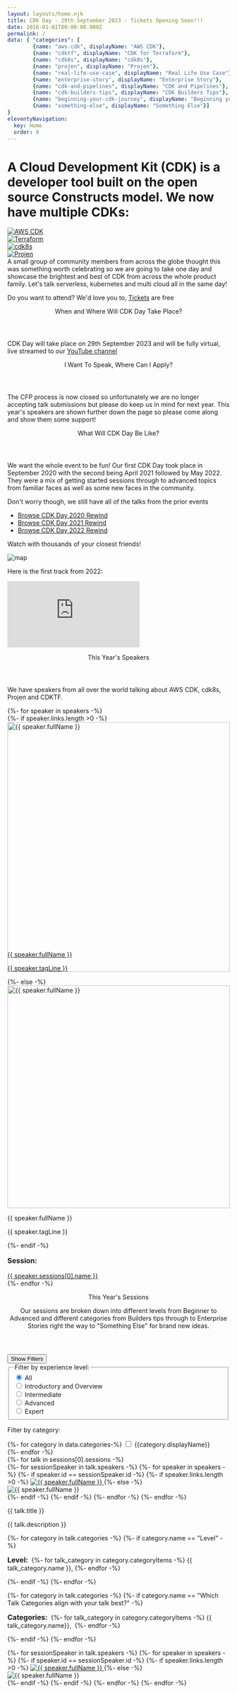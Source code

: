 ```yaml
---
layout: layouts/home.njk
title: CDK Day - 29th September 2023 - Tickets Opening Soon!!!
date: 2016-01-01T00:00:00.000Z
permalink: /
data: { "categories": [
        {name: "aws-cdk", displayName: "AWS CDK"},
        {name: "cdktf", displayName: "CDK for Terraform"},
        {name: "cdk8s", displayName: "cdk8s"},
        {name: "projen", displayName: "Projen"},
        {name: "real-life-use-case", displayName: "Real Life Use Case"},
        {name: "enterprise-story", displayName: "Enterprise Story"},
        {name: "cdk-and-pipelines", displayName: "CDK and Pipelines"},
        {name: "cdk-builders-tips", displayName: "CDK Builders Tips"},
        {name: "beginning-your-cdk-journey", displayName: "Beginning your CDk Journey"},
        {name: "something-else", displayName: "Something Else"}]
}
eleventyNavigation:
  key: Home
  order: 0
---
```

<style>
    .sz-speaker__bio{
        word-wrap: break-word;
    }
</style>
<div class="container bg-blue main-container w-5/6 mx-auto px-8 md:px-16 pb-4 pt-0 rounded-corners">
<h1 class="text-xl md:text-3xl mt-2 mb-12 tracking-wide font-bold">A Cloud Development Kit (CDK) is a developer tool built on the open source Constructs model. We now have multiple CDKs: </h1>

<section id="products" class="mt-8 mb-6 bg-yellow rounded-corners">
  <main class="flex flex-wrap">
      <div class="w-full md:w-1/2 lg:w-1/2 xl:w-1/4 p-2 md:p-6 flex flex-col">
          <a aria-label="go to cdkpatterns.com" href="https://aws.amazon.com/cdk/">
              <img class="hover:grow hover:shadow-lg px-0 py-2" alt="AWS CDK" src="/static/img/cdk-logo.png">
          </a>
      </div>
      <div class="w-full md:w-1/2 lg:w-1/2 xl:w-1/4 p-2 md:p-6 flex flex-col">
          <a aria-label="go to hashicorp.com" href="https://github.com/hashicorp/terraform-cdk">
              <img class="hover:grow hover:shadow-lg py-3 px-0" alt="Terraform" src="/static/img/terraform.svg">
          </a>
      </div>
      <div class="w-full md:w-1/2 lg:w-1/2 xl:w-1/4 p-2 md:p-6 flex flex-col">
          <a aria-label="go to cdk8s website" href="https://cdk8s.io/">
              <img class="hover:grow hover:shadow-lg py-6 px-2" alt="cdk8s" src="/static/img/cdk8s.svg">
          </a>
      </div>
      <div class="w-full md:w-1/2 lg:w-1/2 xl:w-1/4 p-2 md:p-6 flex flex-col">
          <a aria-label="go to projen website" href="https://github.com/projen/projen">
              <img class="hover:grow hover:shadow-lg py-3 px-2" alt="Projen" src="/static/img/projen.png">
          </a>
      </div>
  </main>
</section>
<div class="text-xl md:text-2xl mt-12">
A small group of community members from across the globe thought this was something worth celebrating so we are going to take one day and showcase the brightest and best of CDK from across the whole product family. Let's talk serverless, kubernetes and multi cloud all in the same day!

<p class="mt-6 mb-8">Do you want to attend? We'd love you to, <a class="dark-link" href="https://cdkday2023.eventbrite.com/">Tickets</a> are free</p>
</div>
</div>
<div class="bg-white">
<div class="container main-container bg-white w-full mx-auto mb-12 px-8 md:px-16 pb-16">

<section id="details" class="mt-10">
  <header class="w-full z-30 top-0 py-1">
      <div class="mt-6 py-3">
          <p class="text-3xl tracking-wide no-underline hover:no-underline font-bold text-gray-800 text-xl ">
              When and Where Will CDK Day Take Place?
          </p>
      </div>
  </header>
  <main>
    <p class="mb-6">
        CDK Day will take place on 29th September 2023 and will be fully virtual, live streamed to our <a href="https://www.youtube.com/c/CDKDay/featured">YouTube channel</a>
    </p>
    <!--<p>
    Dedicated Track Links:
    </p>
    <ul>
        <li>
            <a href="https://www.youtube.com/watch?v=_kY7o3De_9A">Track One</a>
        </li>
        <li>
            <a href="https://www.youtube.com/watch?v=Ey7bNVT4W1g">Track Two</a>
        </li>
        <li>
            <a href="https://www.youtube.com/watch?v=s8tO-ymVQPg">Track Three</a>
        </li>
    <ul>-->
  </main>
</section>

<section id="cfp" class="mt-10">
  <header class="w-full z-30 top-0 py-1">
      <div class="mt-6 py-3">
          <p class="text-3xl tracking-wide no-underline hover:no-underline font-bold text-gray-800 text-xl ">
              I Want To Speak, Where Can I Apply?
          </p>
      </div>
  </header>
  <main>
    <p class="mb-6">
        The CFP process is now closed so unfortunately we are no longer accepting talk submissions but please do keep us in mind for next year. This year's speakers are shown further down the page so please come along and show them some support!
    </p>
  </main>
</section>

<section id="cdkday-description" class="mt-10">
  <header class="w-full z-30 top-0 py-1">
      <div class="mt-6 py-3">
          <p class="text-3xl tracking-wide no-underline hover:no-underline font-bold text-gray-800 text-xl ">
              What Will CDK Day Be Like?
          </p>
      </div>
  </header>
  <main>
    <p class="mb-6">
        We want the whole event to be fun! Our first CDK Day took place in September 2020 with the second being April 2021 followed by May 2022. They were a mix of getting started sessions through to advanced topics from familiar faces as well as some new faces in the community.
    </p>
    <p class="mb-6">
        Don't worry though, we still have all of the talks from the prior events
    </p>
    <ul class="mb-6">
        <li>
            <a href="2020">Browse CDK Day 2020 Rewind</a>
        </li>
        <li>
            <a href="2021">Browse CDK Day 2021 Rewind</a>
        </li>
        <li>
            <a href="2022">Browse CDK Day 2022 Rewind</a>
        </li>
    </ul>
    <div class="flex flex-wrap">
        <div class="w-full md:w-1/2 lg:w-1/2 xl:w-1/2 ">
            <p class="mt-3 mb-3">
                Watch with thousands of your closest friends!
            </p>
            <img src="/static/img/map.png" alt="map" class="w-full md:w-11/12"/>
        </div>
        <div class="w-full md:w-1/2 lg:w-1/2 xl:w-1/2 ">
            <p class="mt-3 mb-3">
                Here is the first track from 2022:
            </p>
            <div class="youtube p-3">
                <iframe class="responsive-iframe" title="CDK Day 2020 Video" src="https://www.youtube.com/embed/_kY7o3De_9A" frameborder="0" allow="accelerometer; autoplay; clipboard-write; encrypted-media; gyroscope; picture-in-picture" allowfullscreen></iframe>
            </div>
        </div>
    </div>
  </main>
</section>


<!--<section id="schedule" class="mt-10">
  <header class="w-full z-30 top-0 py-1">
      <div class="mt-6 py-3">
          <p class="text-3xl tracking-wide no-underline hover:no-underline font-bold text-gray-800 text-xl ">
              Schedule
          </p>
      </div>
  </header>
  <main>
    <p class="mb-6">
        This time we are running three parallel YouTube streams so that we can cram even more CDK goodness into a shorter overall event. We staggered the streams so that everyone can join for our opening keynote. The date and time shown below has been localised by sessionize to your time zone, on the off chance you think it is wrong the event kicks off at 2pm UTC on 26th May 2021.
    </p>
    <div class="flex flex-wrap">
        <div class="w-full">
            <script type="text/javascript" src="https://sessionize.com/api/v2/lqw50mq7/view/GridSmart"></script>
        </div>
    </div>
  </main>
</section>-->

<section id="speakers" class="mt-10">
  <header class="w-full z-30 top-0 py-1">
      <div class="mt-6 py-3">
          <p class="text-3xl tracking-wide no-underline hover:no-underline font-bold text-gray-800 text-xl ">
              This Year's Speakers
          </p>
      </div>
  </header>
  <main>
    <p class="mb-6">
        We have speakers from all over the world talking about AWS CDK, cdk8s, Projen and CDKTF.
    </p>
    <div class="flex flex-wrap">
    {%- for speaker in speakers -%}
        <div class="w-1/2 md:w-1/3 lg:w-1/4 xl:w-1/5 p-6 flex flex-col">
            {%- if speaker.links.length >0 -%}
            <div style="width:100%; padding-top:100%;position:relative;">
            <a aria-label="go to {{ speaker.firstName }}'s Social page" href="{{ speaker.links[0].url }}">
                <img class="hover:grow hover:shadow-lg border" alt="{{ speaker.fullName }}" src="{{ speaker.profilePicture }}"  style="position:absolute; top:0; left:0; width:100%;">
                <div class="pt-3">
                    <p class="text-gray-800 font-bold">{{ speaker.fullName }}</p>
                    <p class="text-gray-700 text-sm font-normal">
                        {{ speaker.tagLine }}
                    </p>
                </div>
            </a>
            </div>
            {%- else -%}
            <div style="width:100%; padding-top:100%;position:relative;">
            <img class="hover:grow hover:shadow-lg border" alt="{{ speaker.fullName }}" src="{{ speaker.profilePicture }}" style="position:absolute; top:0; left:0; width:100%;">
            </div>
            <div class="pt-3">
                <p class="text-gray-800 font-bold">{{ speaker.fullName }}</p>
                <p class="text-gray-700 text-sm font-normal">
                    {{ speaker.tagLine }}
                </p>
            </div>
            {%- endif -%}
            <p class="mt-3" style="font-size:1rem; font-weight:bold;">
                Session:
            </p>
            <div class="text-sm">
                <a href="#{{ speaker.sessions[0].name | slugify }}">{{ speaker.sessions[0].name }}</a>
            </div>
        </div>
    {%- endfor -%}
    </div>
  </main>
</section>
<script type="text/javascript">
    function filtertalks(element, talktype) {
        let allsessions = document.getElementsByClassName('session')
        let result = document.getElementsByName("category-filter-checkbox")
        let checkedValues = Array.prototype.slice.call(result).filter((element)=> element.checked).map((checked)=>checked.value)
        //get radio buttons value
        let radioValue = Array.prototype.slice.call(document.getElementsByName('filter')).filter((radio)=>radio.checked)[0].value;
        if(radioValue!=='all'){
            checkedValues.push(radioValue)
        }
        for (const session of allsessions) {
            session.classList.remove('hidden')
            if(checkedValues.length > 0) {
                let found = true;
                for(const category of checkedValues) {
                    if(!session.classList.contains(category)){
                        found = false;
                        break;
                    }
                }
                if(!found){
                    session.classList.add('hidden')
                }
            }
        }
    }
    function togglefilters(button) {
        if(document.getElementById('filters').classList.contains('hidden')) {
            document.getElementById('filters').classList.remove('hidden');
            button.innerText = "Hide Filters"
        } else {
            document.getElementById('filters').classList.add('hidden');
            button.innerText = "Show Filters"
        }
    }
</script>
<section id="sessions" class="mt-10">
    <header class="w-full z-30 top-0 py-1">
        <div class="mt-6 py-3">
            <p class="text-3xl tracking-wide no-underline hover:no-underline font-bold text-gray-800 text-xl ">
                This Year's Sessions
            </p>
        </div>
        <p class="mb-6">
            Our sessions are broken down into different levels from Beginner to Advanced and different categories from Builders tips through to Enterprise Stories right the way to "Something Else" for brand new ideas.
        </p>
    </header>
    <button onclick="togglefilters(this)" class="bg-transparent hover:bg-blue-500 text-blue-700 font-semibold hover:text-white py-2 px-4 border border-blue-500 hover:border-transparent rounded">Show Filters</button>
    <div id="filters" class="hidden pt-3">
        <fieldset>
            <legend>Filter by experience level:</legend>
            <div>
                <input type="radio" id="filter-all" name="filter" value="all" onclick="filtertalks(this, 'all')" checked />
                <label for="filter-all">All</label>
            </div>
            <div>
                <input type="radio" id="filter-intro" name="filter" value="introductory-and-overview" onclick="filtertalks(this, 'introductory-and-overview')" />
                <label for="filter-intro">Introductory and Overview</label>
            </div>
            <div>
                <input type="radio" id="filter-intermediate" name="filter" value="intermediate" onclick="filtertalks(this, 'intermediate')"/>
                <label for="filter-intermediate">Intermediate</label>
            </div>
            <div>
                <input type="radio" id="filter-advanced" name="filter" value="advanced" onclick="filtertalks(this, 'advanced')"/>
                <label for="filter-advanced">Advanced</label>
            </div>
            <div>
                <input type="radio" id="filter-expert" name="filter" value="expert" onclick="filtertalks(this, 'expert')"/>
                <label for="filter-expert">Expert</label>
            </div>
        </fieldset>
        <div>
        <p class="mt-6">
            Filter by category:
        </p>
        {%- for category in data.categories-%}
            <input type="checkbox" id="{{category.name}}-checkbox" name="category-filter-checkbox" value="{{category.name}}" onclick="filtertalks(this, '{{category.name}}')">
            <label for="{{category.name}}-checkbox">{{category.displayName}}</label><br>
        {%- endfor -%}
        </div>
    </div>
    {%- for talk in sessions[0].sessions -%}
        <article id="{{ talk.title | slugify }}" class="flex flex-wrap session {% for category in talk.categories %}{% for talk_category in category.categoryItems %} {{ talk_category.name | slugify}}{% endfor %}{% endfor %}">
            <!-- Left Image section -->
            <div class="w-full md:w-1/3 lg:w-1/4 xl:w-1/4 p-6 flex flex-col hidden md:block">
                <div class="flex flex-wrap">
                    {%- for sessionSpeaker in talk.speakers -%}
                        {%- for speaker in speakers -%}
                            {%- if speaker.id == sessionSpeaker.id -%}
                                {%- if speaker.links.length >0 -%}
                                    <a aria-label="go to {{ speaker.fullName }}'s social page" href="{{ speaker.links[0].url }}" style="max-height:250px; overflow: hidden;" class="{% if talk.speakers.length > 1 %}w-1/2 pr-3{% endif %}">
                                        <img class="hover:grow hover:shadow-lg border mt-3" style="max-height:200px" alt="{{ speaker.fullName }}" src="{{ speaker.profilePicture }}">
                                    </a>
                                {%- else -%}
                                    <div class="{% if talk.speakers.length > 1 %}w-1/2 pr-3{% endif %}">
                                    <img class="border mt-3" style="max-height:200px" alt="{{ speaker.fullName }}" src="{{ speaker.profilePicture }}">
                                    </div>
                                {%- endif -%}
                            {%- endif -%}
                        {%- endfor -%}
                    {%- endfor -%}
                </div>
            </div>
            <!-- Right Hand Description section -->
            <div class="w-full md:w-2/3 lg:w-3/4 xl:w-3/4 p-6 flex flex-col">
                <div>
                    <p class="text-gray-800 text-2xl font-bold pb-3">{{ talk.title }}</p>
                    <p class="text-gray-700 font-normal">
                        {{ talk.description }}
                    </p>
                </div>
                <p class="mt-3">
                    {%- for category in talk.categories -%}
                        {%- if category.name == "Level" -%}
                            <p class="text-sm">
                            <span style="font-size:1rem; font-weight:bold;">Level:&nbsp;</span>
                            {%- for talk_category in category.categoryItems -%}
                            {{ talk_category.name }}, 
                            {%- endfor -%}
                            </p>
                        {%- endif -%}
                    {%- endfor -%}
                </p>
                <p class="mt-1">
                {%- for category in talk.categories -%}
                    {%- if category.name == "Which Talk Categories align with your talk best?" -%}
                        <p class="text-sm">
                        <span style="font-size:1rem; font-weight:bold;">Categories:&nbsp;</span>
                        {%- for talk_category in category.categoryItems -%}
                           {{ talk_category.name}},&nbsp; 
                        {%- endfor -%}
                        </p>
                    {%- endif -%}
                {%- endfor -%}
            </p>
            <div class="w-full md:w-1/3 lg:w-1/4 xl:w-1/4 pt-6 flex flex-col block md:hidden">
                <div class="flex flex-wrap" style="min-height: 212px;">
                    {%- for sessionSpeaker in talk.speakers -%}
                        {%- for speaker in speakers -%}
                            {%- if speaker.id == sessionSpeaker.id -%}
                                {%- if speaker.links.length >0 -%}
                                    <a aria-label="go to {{ speaker.fullName }}'s social page" href="{{ speaker.links[0].url }}" style="max-height:250px; overflow: hidden;" class="{% if talk.speakers.length > 1 %}w-1/2 pr-3{% endif %}">
                                        <img class="hover:grow hover:shadow-lg border mt-3" alt="{{ speaker.fullName }}" src="{{ speaker.profilePicture }}"  style="max-height:200px">
                                    </a>
                                {%- else -%}
                                    <div class="{% if talk.speakers.length > 1 %}w-1/2 pr-3{% endif %}">
                                        <img class="border mt-3" style="max-height:200px" alt="{{ speaker.fullName }}" src="{{ speaker.profilePicture }}">
                                    </div>
                                {%- endif -%}
                            {%- endif -%}
                        {%- endfor -%}
                    {%- endfor -%}
                </div>
            </div>
            {%- for sessionSpeaker in talk.speakers -%}
                {%- for speaker in speakers -%}
                    {%- if speaker.id == sessionSpeaker.id -%}
                        <div class="pt-3">
                            <p class="text-gray-800 font-bold">{{  speaker.fullName }}</p>
                            <p class="text-gray-700 font-normal">
                                {{ speaker.tagLine }}
                            </p>
                        </div>
                    {%- endif -%}
                {%- endfor -%}
            {%- endfor -%}
            </div>
            <hr class="w-full md:hidden"/>
        </article>
    {%- endfor -%}
</section>


<section id="community" class="mt-10">
  <header class="w-full z-30 top-0 py-1">
      <div class="py-3">
          <p class="text-3xl tracking-wide no-underline hover:no-underline font-bold text-gray-800 text-xl ">
              Where Can I Learn About CDK?
          </p>
      </div>
  </header>
  <main>
    <p>
        If you want to chat to real CDK users, then join the <a href="https://join.slack.com/t/cdk-dev/shared_invite/zt-xtpfmrqt-6ormYTA0hLdpMSAtTkM_2A">cdk.dev slack space</a>. If you want to see working examples of AWS CDK, then check out <a href="https://www.cdkpatterns.com">CDK Patterns</a>. You can learn the history of CDK by reading <a href="https://aws.amazon.com/blogs/opensource/working-backwards-the-story-behind-the-aws-cloud-development-kit/">this AWS Open Source Blog post</a>
    </p>
    <p class="mt-3">Alternatively, you can follow <a href="https://twitter.com/cdkday">@cdkday</a> on Twitter for the latest news about the next CDK Day.</p>

  </main>
</section>



<section id="coc" class="mt-8">
  <header class="w-full z-30 top-0 py-1">
      <div class="mt-0 py-3">
          <p class="text-3xl tracking-wide no-underline hover:no-underline font-bold text-gray-800 text-xl ">
              Our Code of Conduct
          </p>
          <p class="mt-6">
            The CDK Day Conference is a community event intended to provide learning opportunities for all users of the CDK and related libraries.
          </p>
          <p class="mt-6">
            We value the participation of each and every member and want all attendees to have an enjoyable and fulfilling experience. Accordingly, all attendees are expected to show respect and courtesy to other attendees throughout the event and on related community forums.
          </p>
          <p class="mt-6">
            To make clear what is expected, all attendees, speakers, organizers, and volunteers are required to conform to our <a href="coc">Code of Conduct</a>.
          </p>
      </div>
  </header>
</section>

<section id="sponsors" class="mt-8">
  <header class="w-full z-30 top-0 py-1">
      <div class="mt-0 py-3">
          <p class="text-3xl tracking-wide no-underline hover:no-underline font-bold text-gray-800 text-xl ">
              No Official Sponsors
          </p>
          <p>
            This is a free event for everyone so we didn't need to raise any funds to throw it but we do have supporting groups
          </p>
      </div>
  </header>
  <main class="flex flex-wrap">
      <div class="w-full md:w-1/3 lg:w-1/3 xl:w-1/3 p-6 flex flex-col">
          <a aria-label="go to cdkpatterns.com" href="https://cdkpatterns.com">
              <img class="hover:grow hover:shadow-lg border px-3 py-3" alt="Angular" src="/static/img/cdkp.png">
              <div class="pt-3">
                  <p class="text-gray-700 font-normal">CDK Patterns</p>
                  <p>
                    <a aria-label="go to cdkpatterns.com" href="https://cdkpatterns.com">www.cdkpatterns.com</a>
                  </p>
              </div>
          </a>
      </div>
      <div class="w-full md:w-1/3 lg:w-1/3 xl:w-1/3 p-6 flex flex-col">
          <a aria-label="go to hashicorp.com" href="https://hashicorp.com">
              <img class="hover:grow hover:shadow-lg border py-5 px-3" alt="React" src="/static/img/hashicorp.png">
              <div class="pt-3">
                  <p class="text-gray-700 font-normal">Hashicorp</p>
                  <p>
                    <a aria-label="go to hashicorp.com" href="https://hashicorp.com">www.hashicorp.com</a>
                  </p>
              </div>
          </a>
      </div>
      <div class="w-full md:w-1/3 lg:w-1/3 xl:w-1/3 p-6 flex flex-col">
          <a aria-label="go to aws website" href="https://aws.amazon.com/">
              <img class="hover:grow hover:shadow-lg border" alt="Express" src="/static/img/aws_wide.png">
              <div class="pt-3">
                  <p class="text-gray-700 font-normal">AWS</p>
                  <p>
                    <a aria-label="go to aws website" href="https://aws.amazon.com/">aws.amazon.com</a>
                  </p>
              </div>
          </a>
      </div>
  </main>
</section>

<section id="committee" class="mt-8">
  <header class="w-full z-30 top-0 py-1">
      <div class="mt-0 py-3">
          <p class="text-3xl tracking-wide no-underline hover:no-underline font-bold text-gray-800 text-xl ">
              The Organising Committee
          </p>
          <p>
            The group who came together to make this happen are from all across the globe and work for several different companies
          </p>
      </div>
  </header>
  <main class="flex flex-wrap">
      <div class="w-1/2 md:w-1/3 lg:w-1/4 xl:w-1/4 p-6 flex flex-col">
        <a aria-label="go to Andra's Twitter page" href="https://twitter.com/andrasomesan">
            <img class="hover:grow hover:shadow-lg border" alt="Farrah Campbell" src="/static/img/2022_05/andra.jpg">
            <div class="pt-3">
                <p class="text-gray-800 font-bold">Andra Somesan</p>
                <p class="text-gray-700 font-normal">
                    AWS Community Builder, ServerlessDays Amsterdam volunteer. I love the community & the outdoor. Snowboarder
                </p>
            </div>
        </a>
      </div>
      <div class="w-1/2 md:w-1/3 lg:w-1/4 xl:w-1/4 p-6 flex flex-col">
        <a aria-label="go to Emma's Twitter page" href="https://twitter.com/EmmaPatterson64">
            <img class="hover:grow hover:shadow-lg border" alt="Emma Moinat" src="/static/img/2022_05/emma.jfif">
            <div class="pt-3">
                <p class="text-gray-800 font-bold">Emma Moinat</p>
                <span class="text-gray-700 font-normal">
                    Software Engineer <a aria-label="link to Instil" href="https://twitter.com/instil">@Instil</a> | Switzerland Based
              </span>
            </div>
        </a>
      </div>
      <div class="w-1/2 md:w-1/3 lg:w-1/4 xl:w-1/4 p-6 flex flex-col">
        <a aria-label="go to Farrah's Twitter page" href="https://twitter.com/FarrahC32">
            <img class="hover:grow hover:shadow-lg border" alt="Farrah Campbell" src="/static/img/2022_05/farrah.jpg">
            <div class="pt-3">
                <p class="text-gray-800 font-bold">Farrah Campbell</p>
                <p class="text-gray-700 font-normal">
                    Working to become a better human daily. Sr. PMM @ AWS. 
                </p>
            </div>
        </a>
      </div>
      <div class="w-1/2 md:w-1/3 lg:w-1/4 xl:w-1/4 p-6 flex flex-col">
        <a aria-label="go to Gali's Twitter page" href="https://twitter.com/_Gxli">
            <img class="hover:grow hover:shadow-lg border" alt="Farrah Campbell" src="/static/img/2022_05/gali.jfif">
            <div class="pt-3">
                <p class="text-gray-800 font-bold">Galaletsang</p>
                <p class="text-gray-700 font-normal">
                    Jacky of all trades. Master of cooking 🥘| AWS Certified & AWS Community Builder☁️| Computer Systems Engineer👩🏿‍💻 | Plant Mother🌱
                </p>
            </div>
        </a>
      </div>
      <div class="w-1/2 md:w-1/3 lg:w-1/4 xl:w-1/4 p-6 flex flex-col">
        <a aria-label="go to Ibrahim's Twitter page" href="https://twitter.com/ibrahimcesar">
            <img class="hover:grow hover:shadow-lg border" alt="Ibrahim Cesar" src="/static/img/2022_05/ibrahim.jpg">
            <div class="pt-3">
                <p class="text-gray-800 font-bold">Ibrahim Cesar</p>
                <p class="text-gray-700 font-normal" style="overflow-wrap: break-word;">
                    λ Solutions Architect iStudio Modern Applications @compassuol #AWSCommunityBuilder /ɪ́brəhɪjm/ Opiniões apenas minhas pt-br / en (Ele/dele He/him)
                </p>
            </div>
        </a>
      </div>
      <div class="w-1/2 md:w-1/3 lg:w-1/4 xl:w-1/4 p-6 flex flex-col">
        <a aria-label="go to Farrah's Twitter page" href="https://twitter.com/kperreault95">
            <img class="hover:grow hover:shadow-lg border" alt="Kristi Perreault" src="/static/img/2022_05/kristi.jpg">
            <div class="pt-3">
                <p class="text-gray-800 font-bold">Kristi Perreault</p>
                <p class="text-gray-700 font-normal">
                    ☁️Serverless Software Engineer 👩🏼‍💻Women in Tech ✈️Frequent Flyer 🏔Hiking Geek
                </p>
            </div>
        </a>
      </div>
      <div class="w-1/2 md:w-1/3 lg:w-1/4 xl:w-1/4 p-6 flex flex-col">
          <a aria-label="go to Marcia's Twitter page" href="https://twitter.com/mavi888uy">
              <img class="hover:grow hover:shadow-lg border" alt="Marcia Villalba" src="/static/img/marcia.jpg">
              <div class="pt-3">
                  <p class="text-gray-800 font-bold">Marcia Villalba</p>
                  <p class="text-gray-700 font-normal">
                    @AWSCloud Developer Avocado from Uruguay living in Finland.
                  </p>
              </div>
          </a>
      </div>
      <div class="w-1/2 md:w-1/3 lg:w-1/4 xl:w-1/4 p-6 flex flex-col">
          <a aria-label="go to NIDeveloper Twitter page" href="https://twitter.com/nideveloper">
              <img class="hover:grow hover:shadow-lg border" alt="Matt Coulter" src="/static/img/matt.jpg">
              <div class="pt-3">
                  <p class="text-gray-800 font-bold">Matt Coulter</p>
                  <span class="text-gray-700 font-normal">
                    Sr Architect in Liberty Mutual &amp; AWS DevTools Hero. I love community sharing so I started CDK Day and created <a aria-label="go to cdkpatterns.com" href="https://cdkpatterns.com">cdkpatterns.com</a>
                  </span>
              </div>
          </a>
      </div>
      <div class="w-1/2 md:w-1/3 lg:w-1/4 xl:w-1/4 p-6 flex flex-col">
          <a aria-label="go to matt bonig Twitter page" href="https://twitter.com/mattbonig">
              <img class="hover:grow hover:shadow-lg border" alt="Matt Bonig" src="/static/img/mattb.jpg">
              <div class="pt-3">
                  <p class="text-gray-800 font-bold">Matthew Bonig</p>
                  <span class="text-gray-700 font-normal">
                    AWS Data Hero and creator of the <a aria-label="go to open construct foundation page" href="https://openconstructfoundation.org">Open Construct Foundation</a>
                  </span>
              </div>
          </a>
      </div>
      <div class="w-1/2 md:w-1/3 lg:w-1/4 xl:w-1/4 p-6 flex flex-col">
          <a aria-label="go to Mirabela's Twitter page" href="https://twitter.com/mirabeladd">
              <img class="hover:grow hover:shadow-lg border" alt="Mirabela" src="/static/img/mirabela.jpg">
              <div class="pt-3">
                  <p class="text-gray-800 font-bold">Mirabela Dan</p>
                  <span class="text-gray-700 font-normal">
                    Startup SA @awscloud. Tech enthusiast, traveller, language nerd & former accountant. Here to enhance my learning. She/her.
                  </span>
              </div>
          </a>
      </div>
      <div class="w-1/2 md:w-1/3 lg:w-1/4 xl:w-1/4 p-6 flex flex-col">
          <a aria-label="go to Sathyajith's Twitter page" href="https://twitter.com/sathyabhat">
              <img class="hover:grow hover:shadow-lg border" alt="Sathyajith " src="/static/img/sathyajith.png">
              <div class="pt-3">
                  <p class="text-gray-800 font-bold">Sathyajith Bhat</p>
                  <span class="text-gray-700 font-normal">
                    SRE, AWS Community Hero, author of Practical Docker with Python, co-author of The CDK Book, gamer and streamer.
                  </span>
              </div>
          </a>
      </div>
      <div class="w-1/2 md:w-1/3 lg:w-1/4 xl:w-1/4 p-6 flex flex-col">
          <a aria-label="go to Tatenda's Twitter page" href="https://twitter.com/Taity__m">
              <img class="hover:grow hover:shadow-lg border" alt="Mirabela" src="/static/img/tatenda.jpg">
              <div class="pt-3">
                  <p class="text-gray-800 font-bold">Tatenda Gibson</p>
                  <span class="text-gray-700 font-normal">
                    Proud Christian. Figuring it out as I go. AWS Community Builder #serverless
                  </span>
              </div>
          </a>
      </div>
      <div class="w-1/2 md:w-1/3 lg:w-1/4 xl:w-1/4 p-6 flex flex-col">
          <a aria-label="go to Thorsten's Twitter page" href="https://twitter.com/hoegertn">
              <img class="hover:grow hover:shadow-lg border" alt="Thorsten Hoeger" src="/static/img/thorsten.png">
              <div class="pt-3">
                  <p class="text-gray-800 font-bold">Thorsten Hoeger</p>
                  <span class="text-gray-700 font-normal">
                    Cloud Evangelist, CEO <a aria-label="link to Taimos" href="https://twitter.com/taimosgmbh">@Taimos GmbH</a> and AWS DevTools Hero
                  </span>
              </div>
          </a>
      </div>
  </main>
</section>
</div>
</div>
